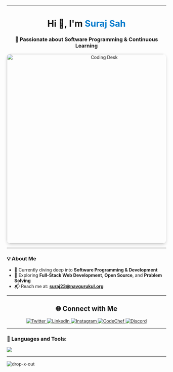 
---

<h1 align="center">Hi 👋, I'm <span style="color:#007acc;">Suraj Sah</span></h1>
<h3 align="center">🚀 Passionate about Software Programming & Continuous Learning</h3>

<p align="center">
  <img src="https://media.istockphoto.com/id/1356364287/photo/close-up-focus-on-persons-hands-typing-on-the-desktop-computer-backlit-keyboard-screens-show.jpg?s=612x612&w=0&k=20&c=ijjq-DLNxIaPuGvIX8k06IZxMAjGpyJeboaV_byCX9k=" alt="Coding Desk" width="600" style="border-radius: 12px; box-shadow: 0 4px 10px rgba(0,0,0,0.15);" />
</p>

---

### 💡 About Me

- 🌱 Currently diving deep into **Software Programming & Development**
- 🎯 Exploring **Full-Stack Web Development**, **Open Source**, and **Problem Solving**
- 📬 Reach me at: [**suraj23@navgurukul.org**](mailto:suraj23@navgurukul.org)

---



<h2 align="center">🌐 Connect with Me</h2>

<p align="center">
  <a href="https://twitter.com/thesuraj964" target="_blank">
    <img src="https://img.shields.io/badge/Twitter-1DA1F2?style=for-the-badge&logo=twitter&logoColor=white" alt="Twitter" />
  </a>
  <a href="https://linkedin.com/in/suraj-sah-b350a42b9" target="_blank">
    <img src="https://img.shields.io/badge/LinkedIn-0077B5?style=for-the-badge&logo=linkedin&logoColor=white" alt="LinkedIn" />
  </a>
  <a href="https://instagram.com/techcoder.suraj" target="_blank">
    <img src="https://img.shields.io/badge/Instagram-E4405F?style=for-the-badge&logo=instagram&logoColor=white" alt="Instagram" />
  </a>
  <a href="https://www.codechef.com/users/suraj_ng" target="_blank">
    <img src="https://img.shields.io/badge/Codechef-5B4638?style=for-the-badge&logo=codechef&logoColor=white" alt="CodeChef" />
  </a>
  <a href="https://discord.com/users/suraj_sah" target="_blank">
    <img src="https://img.shields.io/badge/Discord-5865F2?style=for-the-badge&logo=discord&logoColor=white" alt="Discord" />
  </a>
</p>



---

<h3 align="left">🧰 Languages and Tools:</h3>
<p align="left">
<img src="https://skillicons.dev/icons?i=html,css,js,ts,react,nextjs,redux,nodejs,express,mongodb,mysql,postgres,prisma,tailwind,bootstrap,materialui,styledcomponents,figma,vite,vscode,webstorm,git,github,gitlab,postman,webpack,babel,graphql,apollo,docker,nginx,vercel,netlify,heroku,firebase,supabase,sass,threejs" />
</p>

---

<p align="left"> <img src="https://komarev.com/ghpvc/?username=drop-x-out&label=Profile%20views&color=0e75b6&style=flat" alt="drop-x-out" /> </p>
